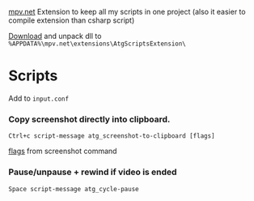 [mpv.net](https://github.com/stax76/mpv.net) Extension to keep all my scripts in one project (also it easier to compile extension than csharp script)

[Download](https://github.com/A-tG/mpv.net-ScriptsExtension/releases/latest/download/AtgScriptsExtension.zip) and unpack dll to `%APPDATA%\mpv.net\extensions\AtgScriptsExtension\`

# Scripts
 Add to `input.conf`
 
### Copy screenshot directly into clipboard.
`Ctrl+c script-message atg_screenshot-to-clipboard [flags]`

 [flags](https://mpv.io/manual/master/#command-interface-screenshot-%3Cflags%3E) from screenshot command
 
 ### Pause/unpause + rewind if video is ended
 `Space script-message atg_cycle-pause`
